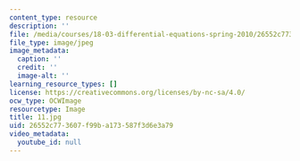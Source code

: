 ```yaml
---
content_type: resource
description: ''
file: /media/courses/18-03-differential-equations-spring-2010/26552c773607f99ba173587f3d6e3a79_11.jpg
file_type: image/jpeg
image_metadata:
  caption: ''
  credit: ''
  image-alt: ''
learning_resource_types: []
license: https://creativecommons.org/licenses/by-nc-sa/4.0/
ocw_type: OCWImage
resourcetype: Image
title: 11.jpg
uid: 26552c77-3607-f99b-a173-587f3d6e3a79
video_metadata:
  youtube_id: null
---
```

